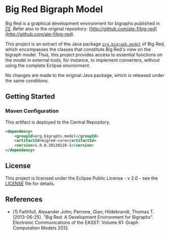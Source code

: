 # Big Red Bigraph Model

Big Red is a graphical development environment for bigraphs published in [[1]](#References).
Refer also to the original repository: [http://github.com/ale-f/big-red](http://github.com/ale-f/big-red).

This project is an extract of the Java package [`org.bigraph.model`](https://github.com/ale-f/big-red/tree/master/plugins/org.bigraph.model) of Big Red, which encompasses the classes that constitute Big Red's view on the bigraph model.
Thus, this project provides access to essential functions on the model in external tools, for instance, to implement converters, without
using the complete Eclipse environment.

No changes are made to the original Java package, which is released under the same conditions.

## Getting Started

### Maven Configuration

This artifact is deployed to the Central Repository.

```xml
<dependency>
    <groupId>org.bigraphs.model</groupId>
    <artifactId>bigred-core</artifactId>
    <version>1.0.0.20130228-1</version>
</dependency>
```

## License

This project is licensed under the Eclipse Public License - v 2.0 - see the [LICENSE](LICENSE) file for details.

## References

- [1] Faithfull, Alexander John; Perrone, Gian; Hildebrandt, Thomas T. (2013-06-25). "Big Red: A Development Environment for Bigraphs". Electronic Communications of the EASST: Volume 61: Graph Computation Models 2012.
